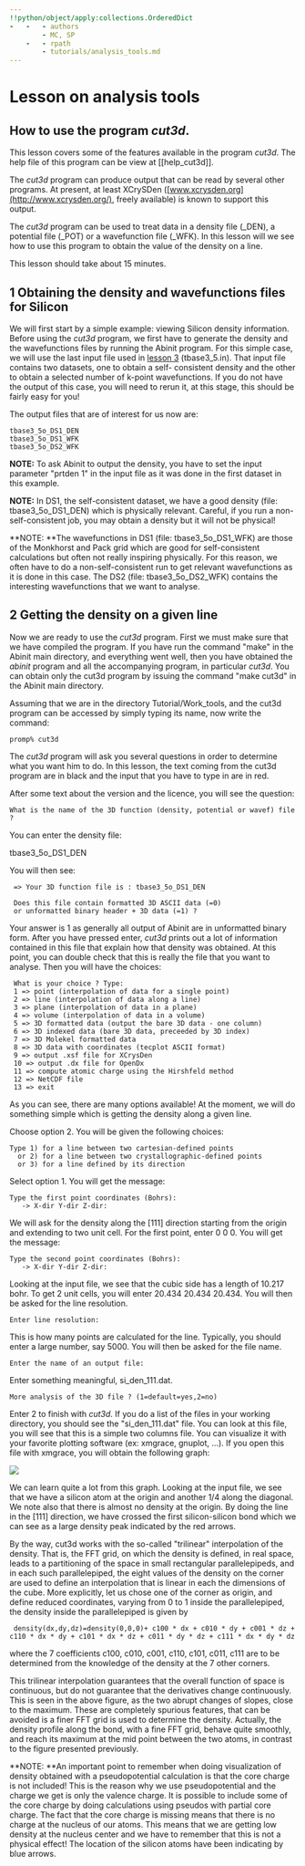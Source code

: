 ```yaml
---
!!python/object/apply:collections.OrderedDict
-   -   - authors
        - MC, SP
    -   - rpath
        - tutorials/analysis_tools.md
---
```


# Lesson on analysis tools  

## How to use the program <em>cut3d</em>.  

This lesson covers some of the features available in the program _cut3d_. The
help file of this program can be view at [[help_cut3d]].

The _cut3d_ program can produce output that can be read by several other
programs. At present, at least XCrySDen
([www.xcrysden.org](http://www.xcrysden.org/), freely available) is known to
support this output.

The _cut3d_ program can be used to treat data in a density file (_DEN), a
potential file (_POT) or a wavefunction file (_WFK). In this lesson will we
see how to use this program to obtain the value of the density on a line.

This lesson should take about 15 minutes.


## 1 Obtaining the density and wavefunctions files for Silicon

  
We will first start by a simple example: viewing Silicon density information.
Before using the _cut3d_ program, we first have to generate the density and
the wavefunctions files by running the Abinit program. For this simple case,
we will use the last input file used in [lesson 3](lesson_base3.html#35)
(tbase3_5.in). That input file contains two datasets, one to obtain a self-
consistent density and the other to obtain a selected number of k-point
wavefunctions. If you do not have the output of this case, you will need to
rerun it, at this stage, this should be fairly easy for you!

The output files that are of interest for us now are:

    
    
    tbase3_5o_DS1_DEN
    tbase3_5o_DS1_WFK
    tbase3_5o_DS2_WFK

**NOTE:** To ask Abinit to output the density, you have to set the input parameter "prtden 1" in the input file as it was done in the first dataset in this example.

**NOTE:** In DS1, the self-consistent dataset, we have a good density (file: tbase3_5o_DS1_DEN) which is physically relevant. Careful, if you run a non-self-consistent job, you may obtain a density but it will not be physical!

**NOTE: **The wavefunctions in DS1 (file: tbase3_5o_DS1_WFK) are those of the Monkhorst and Pack grid which are good for self-consistent calculations but often not really inspiring physically. For this reason, we often have to do a non-self-consistent run to get relevant wavefunctions as it is done in this case. The DS2 (file: tbase3_5o_DS2_WFK) contains the interesting wavefunctions that we want to analyse. 



## 2 Getting the density on a given line

  
Now we are ready to use the _cut3d_ program. First we must make sure that we
have compiled the program. If you have run the command "make" in the Abinit
main directory, and everything went well, then you have obtained the _abinit_
program and all the accompanying program, in particular _cut3d_. You can
obtain only the cut3d program by issuing the command "make cut3d" in the
Abinit main directory.

Assuming that we are in the directory Tutorial/Work_tools, and the cut3d
program can be accessed by simply typing its name, now write the command:

    
    
    promp% cut3d

The _cut3d_ program will ask you several questions in order to determine what
you want him to do. In this lesson, the text coming from the cut3d program are
in black and the input that you have to type in are in red.

After some text about the version and the licence, you will see the question:

    
    
    What is the name of the 3D function (density, potential or wavef) file ? 

You can enter the density file:

tbase3_5o_DS1_DEN

You will then see:

    
    
     => Your 3D function file is : tbase3_5o_DS1_DEN
    
     Does this file contain formatted 3D ASCII data (=0)
     or unformatted binary header + 3D data (=1) ? 

Your answer is 1 as generally all output of Abinit are in unformatted binary
form. After you have pressed enter, _cut3d_ prints out a lot of information
contained in this file that explain how that density was obtained. At this
point, you can double check that this is really the file that you want to
analyse. Then you will have the choices:

    
    
     What is your choice ? Type:
     1 => point (interpolation of data for a single point)
     2 => line (interpolation of data along a line)
     3 => plane (interpolation of data in a plane)
     4 => volume (interpolation of data in a volume)
     5 => 3D formatted data (output the bare 3D data - one column)
     6 => 3D indexed data (bare 3D data, preceeded by 3D index)
     7 => 3D Molekel formatted data
     8 => 3D data with coordinates (tecplot ASCII format)
     9 => output .xsf file for XCrysDen
     10 => output .dx file for OpenDx
     11 => compute atomic charge using the Hirshfeld method
     12 => NetCDF file
     13 => exit 

As you can see, there are many options available! At the moment, we will do
something simple which is getting the density along a given line.

Choose option 2. You will be given the following choices:

    
    
    Type 1) for a line between two cartesian-defined points
      or 2) for a line between two crystallographic-defined points
      or 3) for a line defined by its direction

Select option 1. You will get the message:

    
    
    Type the first point coordinates (Bohrs):
       -> X-dir Y-dir Z-dir:

We will ask for the density along the [111] direction starting from the origin
and extending to two unit cell. For the first point, enter 0 0 0. You will get
the message:

    
    
    Type the second point coordinates (Bohrs):
       -> X-dir Y-dir Z-dir: 

Looking at the input file, we see that the cubic side has a length of 10.217
bohr. To get 2 unit cells, you will enter 20.434 20.434 20.434. You will then
be asked for the line resolution.

    
    
    Enter line resolution: 

This is how many points are calculated for the line. Typically, you should
enter a large number, say 5000. You will then be asked for the file name.

    
    
    Enter the name of an output file:

Enter something meaningful, si_den_111.dat.

    
    
    More analysis of the 3D file ? (1=default=yes,2=no)

Enter 2 to finish with _cut3d_. If you do a list of the files in your working
directory, you should see the "si_den_111.dat" file. You can look at this
file, you will see that this is a simple two columns file. You can visualize
it with your favorite plotting software (ex: xmgrace, gnuplot, ...). If you
open this file with xmgrace, you will obtain the following graph:

![](../documents/lesson_analysis_tools/si_den_111.png)

We can learn quite a lot from this graph. Looking at the input file, we see
that we have a silicon atom at the origin and another 1/4 along the diagonal.
We note also that there is almost no density at the origin. By doing the line
in the [111] direction, we have crossed the first silicon-silicon bond which
we can see as a large density peak indicated by the red arrows.

By the way, cut3d works with the so-called "trilinear" interpolation of the
density. That is, the FFT grid, on which the density is defined, in real
space, leads to a partitioning of the space in small rectangular
parallelepipeds, and in each such parallelepiped, the eight values of the
density on the corner are used to define an interpolation that is linear in
each the dimensions of the cube. More explicitly, let us chose one of the
corner as origin, and define reduced coordinates, varying from 0 to 1 inside
the parallelepiped, the density inside the parallelepiped is given by

    
    
     density(dx,dy,dz)=density(0,0,0)+ c100 * dx + c010 * dy + c001 * dz + c110 * dx * dy + c101 * dx * dz + c011 * dy * dz + c111 * dx * dy * dz
    

where the 7 coefficients c100, c010, c001, c110, c101, c011, c111 are to be
determined from the knowledge of the density at the 7 other corners.

This trilinear interpolation guarantees that the overall function of space is
continuous, but do not guarantee that the derivatives change continuously.
This is seen in the above figure, as the two abrupt changes of slopes, close
to the maximum. These are completely spurious features, that can be avoided is
a finer FFT grid is used to determine the density. Actually, the density
profile along the bond, with a fine FFT grid, behave quite smoothly, and reach
its maximum at the mid point between the two atoms, in contrast to the figure
presented previously.

**NOTE: **An important point to remember when doing visualization of density obtained with a pseudopotential calculation is that the core charge is not included! This is the reason why we use pseudopotential and the charge we get is only the valence charge. It is possible to include some of the core charge by doing calculations using pseudos with partial core charge. The fact that the core charge is missing means that there is no charge at the nucleus of our atoms. This means that we are getting low density at the nucleus center and we have to remember that this is not a physical effect! The location of the silicon atoms have been indicating by blue arrows. 



